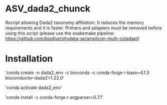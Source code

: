 # ASV_dada2_chunck
Rscript allowing Dada2 taxonomy affiliation. It reduces the memory requirements and it is faster.
Primers and adapters must be removed before using this script (please use the snakemake pipeline: https://github.com/biodiversitydata-se/amplicon-multi-cutadapt)

# Installation 

'conda create -n dada2_env -c bioconda -c conda-forge r-base=4.1.3 bioconductor-dada2=1.22.0'
   
'conda activate dada2_env'
   
'conda install -c conda-forge r-argparser=0.7.1'
